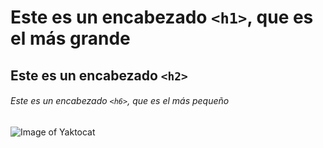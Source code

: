 # Este es un encabezado `<h1>`, que es el más grande

## Este es un encabezado `<h2>`

###### Este es un encabezado `<h6>`, que es el más pequeño

![Image of Yaktocat](https://octodex.github.com/images/yaktocat.png)
